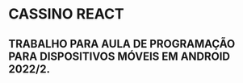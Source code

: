 # **CASSINO REACT**

## TRABALHO PARA AULA DE PROGRAMAÇÃO PARA DISPOSITIVOS MÓVEIS EM ANDROID 2022/2.




